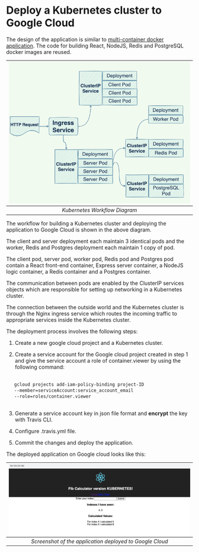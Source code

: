 # Deploy a Kubernetes cluster to Google Cloud

The design of the application is similar to [multi-container docker application](https://github.com/yijunge/multi-container-docker). The code for building React, NodeJS, Redis and PostgreSQL docker images are reused.

| ![workflow](./screenshots/workflow.png "workflow") |
|:--:|
|*Kubernetes Workflow  Diagram*|

The workflow for building a Kubernetes cluster and deploying the application to Google Cloud is shown in the above diagram.

The client and server deployment each maintain 3 identical pods and the worker, Redis and Postgres deployment each maintain 1 copy of pod.  

The client pod, server pod, worker pod, Redis pod and Postgres pod contain a React front-end container, Express server container, a NodeJS logic container, a Redis container and a Postgres container.

The communication between pods are enabled by the ClusterIP services objects which are responsible for setting up networking in a Kubernetes cluster.

The connection between the outside world and the Kubernetes cluster is through the Nginx ingress service which routes the incoming traffic to appropriate services inside the Kubernetes cluster.

The deployment process involves the following steps:

1. Create a new google cloud project and a Kubernetes cluster.

2. Create a service account for the Google cloud project created in step 1 and give the service account a role of container.viewer by using the following command:
<pre>
<code>
   gcloud projects add-iam-policy-binding project-ID
   --member=serviceAccount:service_account_email
   --role=roles/container.viewer
</code>
</pre>

3. Generate a service account key in json file format and <strong>encrypt</strong> the key with Travis CLI.

4. Configure .travis.yml file.

5. Commit the changes and deploy the application.

The deployed application on Google cloud looks like this:

| ![app](./screenshots/application.png "app") |
|:--:|
|*Screenshot of the application deployed to Google Cloud*|
